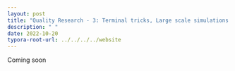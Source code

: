 ```yaml
---
layout: post
title: "Quality Research - 3: Terminal tricks, Large scale simulations and Habbit formation."
description: " "
date: 2022-10-20
typora-root-url: ../../../../website
---
```


Coming soon
